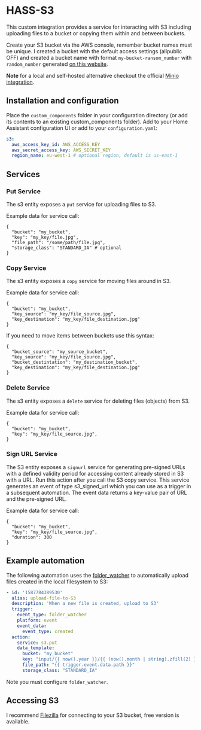 # HASS-S3
This custom integration provides a service for interacting with S3 including uploading files to a bucket or copying them within and between buckets. 

Create your S3 bucket via the AWS console, remember bucket names must be unique. I created a bucket with the default access settings (allpublic OFF) and created a bucket name with format `my-bucket-ransom_number` with `random_number` generated [on this website](https://onlinehashtools.com/generate-random-md5-hash).

**Note** for a local and self-hosted alternative checkout the official [Minio integration](https://www.home-assistant.io/integrations/minio/).

## Installation and configuration
Place the `custom_components` folder in your configuration directory (or add its contents to an existing custom_components folder). Add to your Home Assistant configuration UI or add to your `configuration.yaml`:
```yaml
s3:
  aws_access_key_id: AWS_ACCESS_KEY
  aws_secret_access_key: AWS_SECRET_KEY
  region_name: eu-west-1 # optional region, default is us-east-1
```

## Services
### Put Service
The s3 entity exposes a `put` service for uploading files to S3.

Example data for service call:

```
{
  "bucket": "my_bucket",
  "key": "my_key/file.jpg",
  "file_path": "/some/path/file.jpg",
  "storage_class": "STANDARD_IA" # optional
}
```

### Copy Service
The s3 entity exposes a `copy` service for moving files around in S3.

Example data for service call:
```
{
  "bucket": "my_bucket",
  "key_source": "my_key/file_source.jpg",  
  "key_destination": "my_key/file_destination.jpg"
}
```

If you need to move items between buckets use this syntax:
```
{
  "bucket_source": "my_source_bucket",
  "key_source": "my_key/file_source.jpg",
  "bucket_destintation": "my_destination_bucket",
  "key_destination": "my_key/file_destination.jpg"
}
```

### Delete Service
The s3 entity exposes a `delete` service for deleting files (objects) from S3.

Example data for service call:
```
{
  "bucket": "my_bucket",
  "key": "my_key/file_source.jpg",  
}
```

### Sign URL Service
The S3 entity exposes a `signurl` service for generating pre-signed URLs with a defined validity period for accessing content already stored in S3 with a URL.  Run this action after you call the S3 copy service.  This service generates an event of type s3_signed_url which you can use as a trigger in a subsequent automation.  The event data returns a key-value pair of URL and the pre-signed URL.

Example data for service call:
```
{
  "bucket": "my_bucket",
  "key": "my_key/file_source.jpg",
  "duration": 300
}
```


## Example automation
The following automation uses the [folder_watcher](https://www.home-assistant.io/integrations/folder_watcher/) to automatically upload files created in the local filesystem to S3:

```yaml
- id: '1587784389530'
  alias: upload-file-to-S3
  description: 'When a new file is created, upload to S3'
  trigger:
    event_type: folder_watcher
    platform: event
    event_data:
      event_type: created
  action:
    service: s3.put
    data_template:
      bucket: "my_bucket"
      key: "input/{{ now().year }}/{{ (now().month | string).zfill(2) }}/{{ (now().day | string).zfill(2) }}/{{ trigger.event.data.file }}"
      file_path: "{{ trigger.event.data.path }}"
      storage_class: "STANDARD_IA"
```
Note you must configure `folder_watcher`.

## Accessing S3
I recommend [Filezilla](https://filezilla-project.org/) for connecting to your S3 bucket, free version is available.
